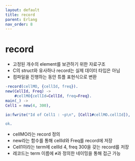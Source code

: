 ```yaml
---
layout: default
title: record
parent: Erlang
nav_order: 8
---
```


# record

- 고정된 개수의 element를 보관하기 위한 자료구조
- C의 struct와 유사하나 record는 실제 데이터 타입은 아님
- 컴파일을 진행하는 동안 튜플 표현식으로 변환

```erlang
-record(cellMO, {cellId, freq}).
new(CellId, Freq) ->
    #cellMO{cellId=CellId, freq=Freq}.
main(_) ->
Cell1 = new(4, 300),

io:fwrite("Id of Cell1 : ~p\n", [Cell1#cellMO.cellId]),

ok.
```

- cellMO라는 record 정의
- new라는 함수를 통해 cellId와 Freq를 record에 저장
- Cell1이라는 term에 cellId 4, freq 300을 갖는 record를 저장
- 레코드는 term 이름에 `#`과 정의한 네이밍을 통해 접근 가능